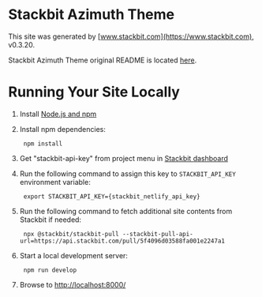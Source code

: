 # Stackbit Azimuth Theme

This site was generated by [www.stackbit.com](https://www.stackbit.com), v0.3.20.

Stackbit Azimuth Theme original README is located [here](./README.theme.md).

# Running Your Site Locally

1. Install [Node.js and npm](https://nodejs.org/en/)

1. Install npm dependencies:

        npm install

1. Get "stackbit-api-key" from project menu in [Stackbit dashboard](https://app.stackbit.com/dashboard)

1. Run the following command to assign this key to `STACKBIT_API_KEY` environment variable:

        export STACKBIT_API_KEY={stackbit_netlify_api_key}

1. Run the following command to fetch additional site contents from Stackbit if needed:

        npx @stackbit/stackbit-pull --stackbit-pull-api-url=https://api.stackbit.com/pull/5f4096d03588fa001e2247a1

1. Start a local development server:

        npm run develop

1. Browse to [http://localhost:8000/](http://localhost:8000/)
